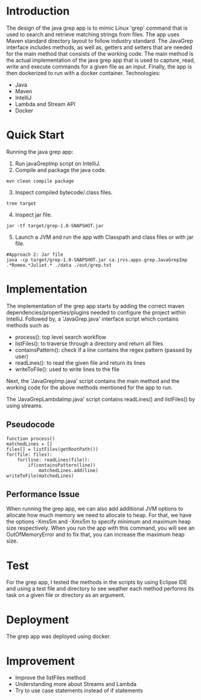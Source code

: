 # Introduction
The design of the java grep app is to mimic Linux 'grep' command that is used to search and retrieve matching strings from files.
The app uses Maven standard directory layout to follow industry standard. The JavaGrep interface includes methods, as well as, getters and setters
that are needed for the main method that consists of the working code. The main method is the actual implementation of the java grep app
that is used to capture, read, write and execute commands for a given file as an input. Finally, the app is then dockerized to run with a docker container.
Technologies:
- Java
- Maven
- IntelliJ
- Lambda and Stream API
- Docker

# Quick Start
Running the java grep app:
1. Run javaGrepImp script on IntelliJ.
2. Compile and package the java code.
```
mvn clean compile package
```
3. Inspect compiled bytecode/.class files.
```
tree target
```
4. Inspect jar file.
```
jar -tf target/grep-1.0-SNAPSHOT.jar
```
5. Launch a JVM and run the app with Classpath and class files or with jar file.
```
#Approach 2: Jar file
java -cp target/grep-1.0-SNAPSHOT.jar ca.jrvs.apps.grep.JavaGrepImp .*Romeo.*Juliet.* ./data ./out/grep.txt
```
# Implementation
The implementation of the grep app starts by adding the correct maven dependencies/properties/plugins needed
to configure the project within IntelliJ. Followed by, a 'JavaGrep.java' interface script which contains methods such as
- process(): top level search workflow
- listFiles(): to traverse through a directory and return all files
- containsPattern(): check if a line contains the regex pattern (passed by user)
- readLines(): to read the given file and return its lines
- writeToFile(): used to write lines to the file

Next, the 'JavaGrepImp.java' script contains the main method and the working code for the above methods mentioned
for the app to run. 

The 'JavaGrepLambdaImp.java' script contains readLines() and listFiles() by using streams.
## Pseudocode
```
function process() 
matchedLines = []
files[] = listFiles(getRootPath())
for(file: files):
    for(line: readLines(file)):
        if(containsPattern(line))
            matchedLines.add(line)
writeToFile(matchedLines)
```

## Performance Issue
When running the grep app, we can also add additional JVM options to allocate how much memory we need to allocate 
to heap. For that, we have the options -Xms5m and -Xmx5m to specify minimum and maximum heap size respectively.
When you run the app with this command, you will see an OutOfMemoryError and to fix that, you can increase the 
maximum heap size.

# Test
For the grep app, I tested the methods in the scripts by using Eclipse IDE and using a test file and directory
to see weather each method performs its task on a given file or directory as an argument.

# Deployment
The grep app was deployed using docker.

# Improvement
- Improve the listFiles method
- Understanding more about Streams and Lambda
- Try to use case statements instead of if statements
